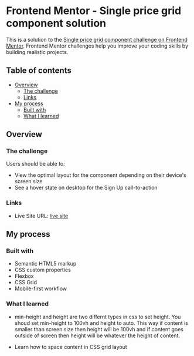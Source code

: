 # Frontend Mentor - Single price grid component solution

This is a solution to the [Single price grid component challenge on Frontend Mentor](https://www.frontendmentor.io/challenges/single-price-grid-component-5ce41129d0ff452fec5abbbc). Frontend Mentor challenges help you improve your coding skills by building realistic projects.

## Table of contents

- [Overview](#overview)
  - [The challenge](#the-challenge)
  - [Links](#links)
- [My process](#my-process)
  - [Built with](#built-with)
  - [What I learned](#what-i-learned)

## Overview

### The challenge

Users should be able to:

- View the optimal layout for the component depending on their device's screen size
- See a hover state on desktop for the Sign Up call-to-action

### Links

- Live Site URL: [live site](https://waggish-surprise.surge.sh/)

## My process

### Built with

- Semantic HTML5 markup
- CSS custom properties
- Flexbox
- CSS Grid
- Mobile-first workflow

### What I learned

- min-height and height are two differnt types in css to set height. You shoud set min-height to 100vh and height to auto. This way if content is smaller than screen size then height will be 100vh and if content goes outside of screen then height will be whatever the height of content.

- Learn how to space content in CSS grid layout
